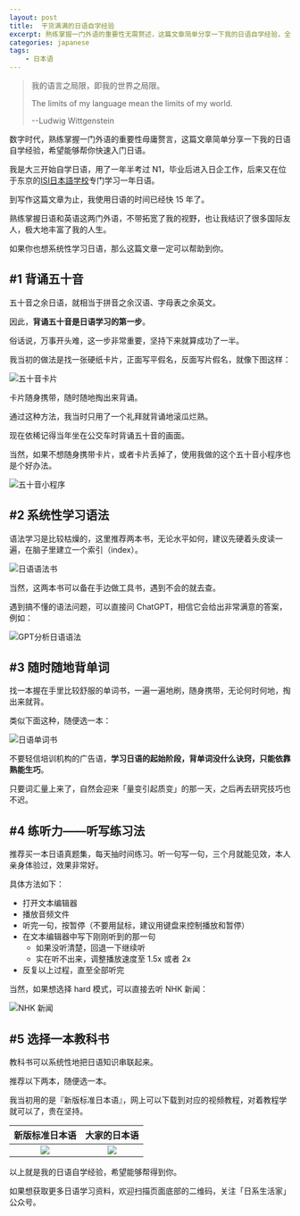 ```yaml
---
layout: post
title:  干货满满的日语自学经验
excerpt: 熟练掌握一门外语的重要性无需赘述，这篇文章简单分享一下我的日语自学经验，全文干货，可实操可执行。
categories: japanese
tags:
    - 日本语
---
```


> 我的语言之局限，即我的世界之局限。
> 
> The limits of my language mean the limits of my world. 
> 
> --Ludwig Wittgenstein

数字时代，熟练掌握一门外语的重要性毋庸赘言，这篇文章简单分享一下我的日语自学经验，希望能够帮你快速入门日语。

我是大三开始自学日语，用了一年半考过 N1，毕业后进入日企工作，后来又在位于东京的[ISI日本語学校](https://www.isi-education.com/)专门学习一年日语。

到写作这篇文章为止，我使用日语的时间已经快 15 年了。

熟练掌握日语和英语这两门外语，不带拓宽了我的视野，也让我结识了很多国际友人，极大地丰富了我的人生。

如果你也想系统性学习日语，那么这篇文章一定可以帮助到你。

## #1 背诵五十音

五十音之余日语，就相当于拼音之余汉语、字母表之余英文。

因此，**背诵五十音是日语学习的第一步**。

俗话说，万事开头难，这一步非常重要，坚持下来就算成功了一半。

我当初的做法是找一张硬纸卡片，正面写平假名，反面写片假名，就像下图这样：

![五十音卡片](https://ih1.redbubble.net/image.861682645.9157/papergc,300x,w,f8f8f8-pad,600x600,f8f8f8.u1.jpg)

卡片随身携带，随时随地掏出来背诵。

通过这种方法，我当时只用了一个礼拜就背诵地滚瓜烂熟。

现在依稀记得当年坐在公交车时背诵五十音的画面。

当然，如果不想随身携带卡片，或者卡片丢掉了，使用我做的这个五十音小程序也是个好办法。

![五十音小程序](https://feelang.xyz/assets/images/weapps/senluo-nihongo-weapp.jpg)

## #2 系统性学习语法

语法学习是比较枯燥的，这里推荐两本书，无论水平如何，建议先硬着头皮读一遍，在脑子里建立一个索引（index）。

![日语语法书](/assets/images/book-syntax.png)

当然，这两本书可以备在手边做工具书，遇到不会的就去查。

遇到搞不懂的语法问题，可以直接问 ChatGPT，相信它会给出非常满意的答案，例如：

![GPT分析日语语法](/assets/images/gpt-syntax.png)

## #3 随时随地背单词

找一本握在手里比较舒服的单词书，一遍一遍地刷，随身携带，无论何时何地，掏出来就背。

类似下面这种，随便选一本：

![日语单词书](/assets/images/book-words.png)

不要轻信培训机构的广告语，**学习日语的起始阶段，背单词没什么诀窍，只能依靠熟能生巧**。

只要词汇量上来了，自然会迎来「量变引起质变」的那一天，之后再去研究技巧也不迟。

## #4 练听力——听写练习法

推荐买一本日语真题集，每天抽时间练习。听一句写一句，三个月就能见效，本人亲身体验过，效果非常好。

具体方法如下：
- 打开文本编辑器
- 播放音频文件
- 听完一句，按暂停（不要用鼠标，建议用键盘来控制播放和暂停）
- 在文本编辑器中写下刚刚听到的那一句
    - 如果没听清楚，回退一下继续听
    - 实在听不出来，调整播放速度至 1.5x 或者 2x
- 反复以上过程，直至全部听完

当然，如果想选择 hard 模式，可以直接去听 NHK 新闻：

![NHK 新闻](/assets/images/nhk-videos.png)

## #5 选择一本教科书

教科书可以系统性地把日语知识串联起来。

推荐以下两本，随便选一本。

我当初用的是『新版标准日本语』，网上可以下载到对应的视频教程，对着教程学就可以了，贵在坚持。

新版标准日本语 | 大家的日本语
:---: | :---:
![](/assets/images/textbook-standard.jpeg) | ![](/assets/images/textbook-everyone.jpeg)

以上就是我的日语自学经验，希望能够帮得到你。

如果想获取更多日语学习资料，欢迎扫描页面底部的二维码，关注「日系生活家」公众号。
